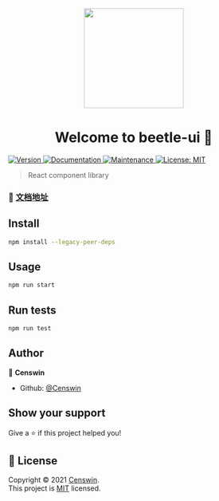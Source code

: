  <p align="center"> 
  <img width="200" src="https://freesvg.org/img/1368310520.png"> 
 </p> 

<h1 align="center">Welcome to beetle-ui 👋</h1>
<p>
  <a href="https://www.npmjs.com/package/beetle-ui" target="_blank">
    <img alt="Version" src="https://img.shields.io/npm/v/beetle-ui.svg">
  </a>
  <a href="https://github.com/Censwin/beetle-ui#readme" target="_blank">
    <img alt="Documentation" src="https://img.shields.io/badge/documentation-yes-brightgreen.svg" />
  </a>
  <a href="https://github.com/Censwin/beetle-ui/graphs/commit-activity" target="_blank">
    <img alt="Maintenance" src="https://img.shields.io/badge/Maintained%3F-yes-green.svg" />
  </a>
  <a href="https://github.com/Censwin/beetle-ui/blob/master/LICENSE" target="_blank">
    <img alt="License: MIT" src="https://img.shields.io/github/license/Censwin/beetle-ui" />
  </a>
</p>

> React component library

### 📃 [文档地址](https://censwin.github.io/beetle-ui/)

## Install

```sh
npm install --legacy-peer-deps
```

## Usage

```sh
npm run start
```

## Run tests

```sh
npm run test
```

## Author

👤 **Censwin**

* Github: [@Censwin](https://github.com/Censwin)

## Show your support

Give a ⭐️ if this project helped you!

## 📝 License

Copyright © 2021 [Censwin](https://github.com/Censwin).<br />
This project is [MIT](https://github.com/Censwin/beetle-ui/blob/master/LICENSE) licensed.

